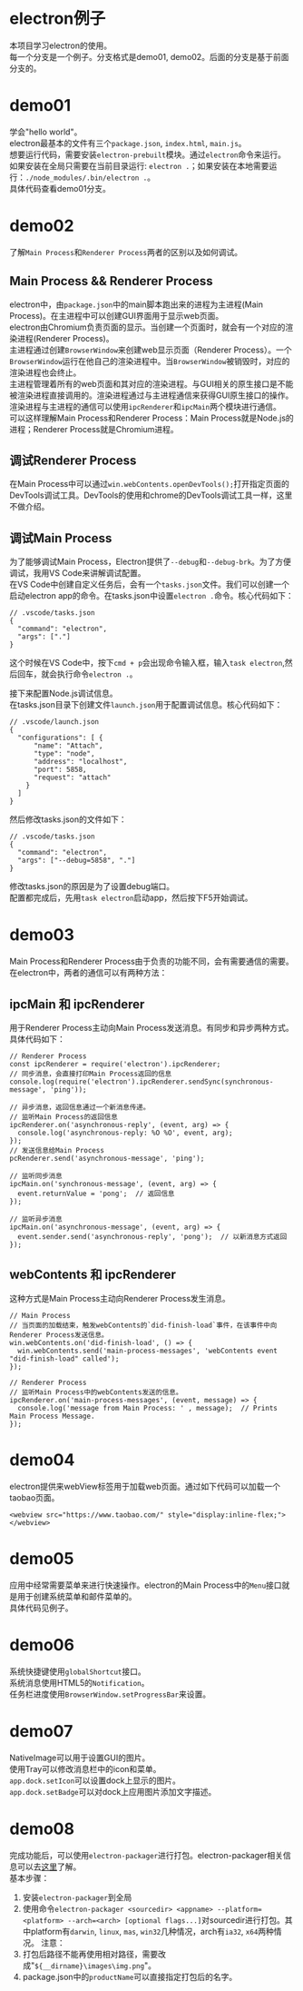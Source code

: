 # electron例子
本项目学习electron的使用。   
每一个分支是一个例子。分支格式是demo01, demo02。后面的分支是基于前面分支的。

# demo01
学会"hello world"。   
electron最基本的文件有三个`package.json`, `index.html`, `main.js`。   
想要运行代码，需要安装`electron-prebuilt`模块。通过`electron`命令来运行。   
如果安装在全局只需要在当前目录运行: `electron .`；如果安装在本地需要运行：`./node_modules/.bin/electron .`。   
具体代码查看demo01分支。

# demo02
了解`Main Process`和`Renderer Process`两者的区别以及如何调试。   
## Main Process && Renderer Process
electron中，由`package.json`中的main脚本跑出来的进程为主进程(Main Process)。在主进程中可以创建GUI界面用于显示web页面。        
electron由Chromium负责页面的显示。当创建一个页面时，就会有一个对应的渲染进程(Renderer Process)。     
主进程通过创建`BrowserWindow`来创建web显示页面（Renderer Process）。一个`BrowserWindow`运行在他自己的渲染进程中。当`BrowserWindow`被销毁时，对应的渲染进程也会终止。    
主进程管理着所有的web页面和其对应的渲染进程。与GUI相关的原生接口是不能被渲染进程直接调用的。渲染进程通过与主进程通信来获得GUI原生接口的操作。渲染进程与主进程的通信可以使用`ipcRenderer`和`ipcMain`两个模块进行通信。     
可以这样理解Main Process和Renderer Process：Main Process就是Node.js的进程；Renderer Process就是Chromium进程。

## 调试Renderer Process
在Main Process中可以通过`win.webContents.openDevTools();`打开指定页面的DevTools调试工具。DevTools的使用和chrome的DevTools调试工具一样，这里不做介绍。

## 调试Main Process
为了能够调试Main Process，Electron提供了`--debug`和`--debug-brk`。为了方便调试，我用VS Code来讲解调试配置。    
在VS Code中创建自定义任务后，会有一个`tasks.json`文件。我们可以创建一个启动electron app的命令。在tasks.json中设置`electron .`命令。核心代码如下：
```
// .vscode/tasks.json
{
  "command": "electron",
  "args": ["."]
}
```
这个时候在VS Code中，按下`cmd + p`会出现命令输入框，输入`task electron`,然后回车，就会执行命令`electron .`。    

接下来配置Node.js调试信息。   
在tasks.json目录下创建文件`launch.json`用于配置调试信息。核心代码如下：
```
// .vscode/launch.json
{
  "configurations": [ {
      "name": "Attach",
      "type": "node",
      "address": "localhost",
      "port": 5858,
      "request": "attach"
    }
  ]
}
```
然后修改tasks.json的文件如下：
```
// .vscode/tasks.json
{
  "command": "electron",
  "args": ["--debug=5858", "."]
}
```
修改tasks.json的原因是为了设置debug端口。   
配置都完成后，先用`task electron`启动app，然后按下F5开始调试。

# demo03
Main Process和Renderer Process由于负责的功能不同，会有需要通信的需要。在electron中，两者的通信可以有两种方法：

## ipcMain 和 ipcRenderer
用于Renderer Process主动向Main Process发送消息。有同步和异步两种方式。具体代码如下：
```
// Renderer Process
const ipcRenderer = require('electron').ipcRenderer;
// 同步消息，会直接打印Main Process返回的信息
console.log(require('electron').ipcRenderer.sendSync(synchronous-message', 'ping'));

// 异步消息，返回信息通过一个新消息传递。
// 监听Main Process的返回信息
ipcRenderer.on('asynchronous-reply', (event, arg) => {
  console.log('asynchronous-reply: %O %O', event, arg);
});
// 发送信息给Main Process
pcRenderer.send('asynchronous-message', 'ping');
```
```
// 监听同步消息
ipcMain.on('synchronous-message', (event, arg) => {
  event.returnValue = 'pong';  // 返回信息
});

// 监听异步消息
ipcMain.on('asynchronous-message', (event, arg) => {
  event.sender.send('asynchronous-reply', 'pong');  // 以新消息方式返回
});

```

## webContents 和 ipcRenderer
这种方式是Main Process主动向Renderer Process发生消息。
```
// Main Process
// 当页面的加载结束，触发webContents的`did-finish-load`事件，在该事件中向Renderer Process发送信息。
win.webContents.on('did-finish-load', () => {
  win.webContents.send('main-process-messages', 'webContents event "did-finish-load" called');
});
```
```
// Renderer Process
// 监听Main Process中的webContents发送的信息。
ipcRenderer.on('main-process-messages', (event, message) => {
  console.log('message from Main Process: ' , message);  // Prints Main Process Message.
});
```

# demo04
electron提供来webView标签用于加载web页面。通过如下代码可以加载一个taobao页面。
```
<webview src="https://www.taobao.com/" style="display:inline-flex;"></webview>
```
# demo05
应用中经常需要菜单来进行快速操作。electron的Main Process中的`Menu`接口就是用于创建系统菜单和邮件菜单的。   
具体代码见例子。

# demo06
系统快捷键使用`globalShortcut`接口。    
系统消息使用HTML5的`Notification`。   
任务栏进度使用`BrowserWindow.setProgressBar`来设置。

# demo07
NativeImage可以用于设置GUI的图片。   
使用Tray可以修改消息栏中的icon和菜单。   
`app.dock.setIcon`可以设置dock上显示的图片。    
`app.dock.setBadge`可以对dock上应用图片添加文字描述。

# demo08
完成功能后，可以使用`electron-packager`进行打包。electron-packager相关信息可以去[这里](https://github.com/electron-userland/electron-packager)了解。   
基本步骤：
1. 安装`electron-packager`到全局
2. 使用命令`electron-packager <sourcedir> <appname> --platform=<platform> --arch=<arch> [optional flags...]`对sourcedir进行打包。其中platform有`darwin`, `linux`, `mas`, `win32`几种情况，arch有`ia32`, `x64`两种情况。
注意：
1. 打包后路径不能再使用相对路径，需要改成"`${__dirname}\images\img.png`"。
2. package.json中的`productName`可以直接指定打包后的名字。
